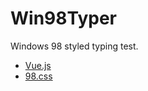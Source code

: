 # Win98Typer

Windows 98 styled typing test.
- [Vue.js](https://vuejs.org/)
- [98.css](https://jdan.github.io/98.css/) 
